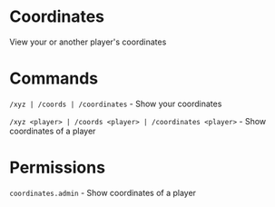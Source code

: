 # Coordinates
View your or another player's coordinates

# Commands

`/xyz | /coords | /coordinates` - Show your coordinates

`/xyz <player> | /coords <player> | /coordinates <player>` - Show coordinates of a player

# Permissions

`coordinates.admin` - Show coordinates of a player
